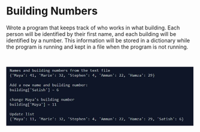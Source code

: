# Building Numbers
Wrote a program that keeps track of who works in what building. Each person will be identified by their first name, and each building will be identified by a number. This information will be stored in a dictionary while the program is running and kept in a file when the program is not running. 

</br>
<p align="left">
  <img src="buildings.JPG" width="500"/>
</p>
